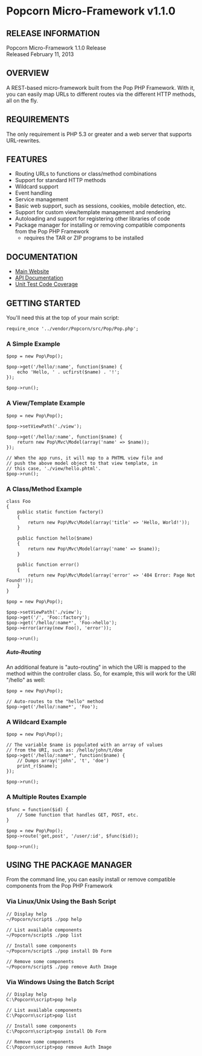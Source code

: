 Popcorn Micro-Framework v1.1.0
==============================

RELEASE INFORMATION
-------------------
Popcorn Micro-Framework 1.1.0 Release  
Released February 11, 2013

OVERVIEW
--------
A REST-based micro-framework built from the Pop PHP Framework.
With it, you can easily map URLs to different routes via the
different HTTP methods, all on the fly.

REQUIREMENTS
------------
The only requirement is PHP 5.3 or greater and a web server
that supports URL-rewrites.

FEATURES
--------
* Routing URLs to functions or class/method combinations
* Support for standard HTTP methods
* Wildcard support
* Event handling
* Service management
* Basic web support, such as sessions, cookies, mobile detection, etc.
* Support for custom view/template management and rendering
* Autoloading and support for registering other libraries of code
* Package manager for installing or removing compatible components from the Pop PHP Framework
    - requires the TAR or ZIP programs to be installed

DOCUMENTATION
-------------
* [Main Website](http://popcorn.popphp.org/)
* [API Documentation](http://popcorn.popphp.org/docs/api/)
* [Unit Test Code Coverage](http://popcorn.popphp.org/docs/cc/)

GETTING STARTED
---------------
You'll need this at the top of your main script:

    require_once '../vendor/Popcorn/src/Pop/Pop.php';

### A Simple Example
    $pop = new Pop\Pop();

    $pop->get('/hello/:name', function($name) {
        echo 'Hello, ' . ucfirst($name) . '!';
    });

    $pop->run();

### A View/Template Example
    $pop = new Pop\Pop();

    $pop->setViewPath('./view');

    $pop->get('/hello/:name', function($name) {
        return new Pop\Mvc\Model(array('name' => $name));
    });

    // When the app runs, it will map to a PHTML view file and
    // push the above model object to that view template, in
    // this case, './view/hello.phtml'.
    $pop->run();

### A Class/Method Example

    class Foo
    {
        public static function factory()
        {
            return new Pop\Mvc\Model(array('title' => 'Hello, World!'));
        }

        public function hello($name)
        {
            return new Pop\Mvc\Model(array('name' => $name));
        }

        public function error()
        {
            return new Pop\Mvc\Model(array('error' => '404 Error: Page Not Found!'));
        }
    }

    $pop = new Pop\Pop();

    $pop->setViewPath('./view');
    $pop->get('/', 'Foo::factory');
    $pop->get('/hello/:name*', 'Foo->hello');
    $pop->error(array(new Foo(), 'error'));

    $pop->run();

##### Auto-Routing

An additional feature is "auto-routing" in which the URI is mapped to the method within
the controller class. So, for example, this will work for the URI "/hello" as well:

    $pop = new Pop\Pop();

    // Auto-routes to the "hello" method
    $pop->get('/hello/:name*', 'Foo');

### A Wildcard Example
    $pop = new Pop\Pop();

    // The variable $name is populated with an array of values
    // from the URI, such as: /hello/john/t/doe
    $pop->get('/hello/:name*', function($name) {
        // Dumps array('john', 't', 'doe')
        print_r($name);
    });

    $pop->run();

### A Multiple Routes Example
    $func = function($id) {
        // Some function that handles GET, POST, etc.
    }

    $pop = new Pop\Pop();
    $pop->route('get,post', '/user/:id', $func($id));

    $pop->run();

USING THE PACKAGE MANAGER
-------------------------

From the command line, you can easily install or remove
compatible components from the Pop PHP Framework

### Via Linux/Unix Using the Bash Script

    // Display help
    ~/Popcorn/script$ ./pop help

    // List available components
    ~/Popcorn/script$ ./pop list

    // Install some components
    ~/Popcorn/script$ ./pop install Db Form

    // Remove some components
    ~/Popcorn/script$ ./pop remove Auth Image


### Via Windows Using the Batch Script

    // Display help
    C:\Popcorn\script>pop help

    // List available components
    C:\Popcorn\script>pop list

    // Install some components
    C:\Popcorn\script>pop install Db Form

    // Remove some components
    C:\Popcorn\script>pop remove Auth Image
